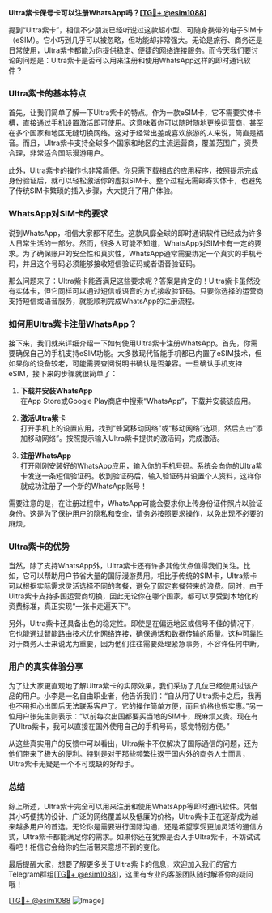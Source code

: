 **Ultra紫卡保号卡可以注册WhatsApp吗？[[TG💪+ @esim1088](https://t.me/s/esim1088)]**

提到“Ultra紫卡”，相信不少朋友已经听说过这款超小型、可随身携带的电子SIM卡（eSIM）。它小巧到几乎可以被忽略，但功能却非常强大。无论是旅行、商务还是日常使用，Ultra紫卡都能为你提供稳定、便捷的网络连接服务。而今天我们要讨论的问题是：Ultra紫卡是否可以用来注册和使用WhatsApp这样的即时通讯软件？

### Ultra紫卡的基本特点

首先，让我们简单了解一下Ultra紫卡的特点。作为一款eSIM卡，它不需要实体卡槽，直接通过手机设置激活即可使用。这意味着你可以随时随地更换运营商，甚至在多个国家和地区无缝切换网络。这对于经常出差或喜欢旅游的人来说，简直是福音。而且，Ultra紫卡支持全球多个国家和地区的主流运营商，覆盖范围广，资费合理，非常适合国际漫游用户。

此外，Ultra紫卡的操作也非常简便。你只需下载相应的应用程序，按照提示完成身份验证后，就可以轻松激活你的虚拟SIM卡。整个过程无需邮寄实体卡，也避免了传统SIM卡繁琐的插入步骤，大大提升了用户体验。

### WhatsApp对SIM卡的要求

说到WhatsApp，相信大家都不陌生。这款风靡全球的即时通讯软件已经成为许多人日常生活的一部分。然而，很多人可能不知道，WhatsApp对SIM卡有一定的要求。为了确保账户的安全性和真实性，WhatsApp通常需要绑定一个真实的手机号码，并且这个号码必须能够接收短信验证码或者语音验证码。

那么问题来了：Ultra紫卡能否满足这些要求呢？答案是肯定的！Ultra紫卡虽然没有实体卡，但它同样可以通过短信或语音的方式接收验证码。只要你选择的运营商支持短信或语音服务，就能顺利完成WhatsApp的注册流程。

### 如何用Ultra紫卡注册WhatsApp？

接下来，我们就来详细介绍一下如何使用Ultra紫卡注册WhatsApp。首先，你需要确保自己的手机支持eSIM功能。大多数现代智能手机都已内置了eSIM技术，但如果你的设备较老，可能需要查阅说明书确认是否兼容。一旦确认手机支持eSIM，接下来的步骤就很简单了：

1. **下载并安装WhatsApp**  
   在App Store或Google Play商店中搜索“WhatsApp”，下载并安装该应用。

2. **激活Ultra紫卡**  
   打开手机上的设置应用，找到“蜂窝移动网络”或“移动网络”选项，然后点击“添加移动网络”。按照提示输入Ultra紫卡提供的激活码，完成激活。

3. **注册WhatsApp**  
   打开刚刚安装好的WhatsApp应用，输入你的手机号码。系统会向你的Ultra紫卡发送一条短信验证码。收到验证码后，输入验证码并设置个人资料，这样你就成功注册了一个新的WhatsApp账号！

需要注意的是，在注册过程中，WhatsApp可能会要求你上传身份证件照片以验证身份。这是为了保护用户的隐私和安全，请务必按照要求操作，以免出现不必要的麻烦。

### Ultra紫卡的优势

当然，除了支持WhatsApp外，Ultra紫卡还有许多其他优点值得我们关注。比如，它可以帮助用户节省大量的国际漫游费用。相比于传统的SIM卡，Ultra紫卡可以根据实际需求灵活选择不同的套餐，避免了固定套餐带来的浪费。同时，由于Ultra紫卡支持多国运营商切换，因此无论你在哪个国家，都可以享受到本地化的资费标准，真正实现“一张卡走遍天下”。

另外，Ultra紫卡还具备出色的稳定性。即使是在偏远地区或信号不佳的情况下，它也能通过智能路由技术优化网络连接，确保通话和数据传输的质量。这种可靠性对于商务人士来说尤为重要，因为他们往往需要处理紧急事务，不容许任何中断。

### 用户的真实体验分享

为了让大家更直观地了解Ultra紫卡的实际效果，我们采访了几位已经使用过该产品的用户。小李是一名自由职业者，他告诉我们：“自从用了Ultra紫卡之后，我再也不用担心出国后无法联系客户了。它的操作简单方便，而且价格也很实惠。”另一位用户张先生则表示：“以前每次出国都要买当地的SIM卡，既麻烦又贵。现在有了Ultra紫卡，我可以直接在国外使用自己的手机号码，感觉特别方便。”

从这些真实用户的反馈中可以看出，Ultra紫卡不仅解决了国际通信的问题，还为他们带来了极大的便利。特别是对于那些频繁往返于国内外的商务人士而言，Ultra紫卡无疑是一个不可或缺的好帮手。

### 总结

综上所述，Ultra紫卡完全可以用来注册和使用WhatsApp等即时通讯软件。凭借其小巧便携的设计、广泛的网络覆盖以及低廉的价格，Ultra紫卡正在逐渐成为越来越多用户的首选。无论你是需要进行国际沟通，还是希望享受更加灵活的通信方式，Ultra紫卡都能满足你的需求。如果你还在犹豫是否入手Ultra紫卡，不妨试试看吧！相信它会给你的生活带来意想不到的变化。

最后提醒大家，想要了解更多关于Ultra紫卡的信息，欢迎加入我们的官方Telegram群组[[TG💪+ @esim1088](https://t.me/s/esim1088)]，这里有专业的客服团队随时解答你的疑问哦！

[[TG💪+ @esim1088](https://t.me/s/esim1088) ![Image](https://i.postimg.cc/4NQfJmqS/Snipaste-2025-05-13-00-14-12.png)]